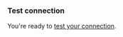 ### Test connection
You're ready to [test your connection](/dashboard/guides/connections/test-connections-social).